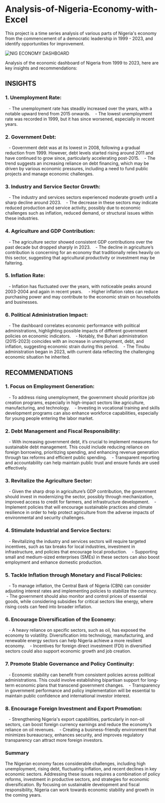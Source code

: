 # Analysis-of-Nigeria-Economy-with-Excel
This project is a time series analysis of various parts of Nigeria's economy from the commencement of a democratic leadership in 1999 - 2023,  and identify opportunities for improvement.

![NIG ECONOMY DASHBOARD](https://github.com/user-attachments/assets/3892e6c6-e8f1-4ffd-b965-c28fe498f14b)

Analysis of the economic dashboard of Nigeria from 1999 to 2023, here are key insights and recommendations:

## INSIGHTS

### 1. Unemployment Rate:
   - The unemployment rate has steadily increased over the years, with a notable upward trend from 2015 onwards.
   - The lowest unemployment rate was recorded in 1999, but it has since worsened, especially in recent years.

### 2. Government Debt:
   - Government debt was at its lowest in 2008, following a gradual reduction from 1999. However, debt levels started rising around 2011 and have continued to grow since, particularly accelerating post-2015.
   - The trend suggests an increasing reliance on debt financing, which may be driven by various economic pressures, including a need to fund public projects and manage economic challenges.

### 3. Industry and Service Sector Growth:
   - The industry and services sectors experienced moderate growth until a sharp decline around 2023.
   - The decrease in these sectors may indicate reduced production and service activity, possibly due to economic challenges such as inflation, reduced demand, or structural issues within these industries.

### 4. Agriculture and GDP Contribution:
   - The agriculture sector showed consistent GDP contributions over the past decade but dropped sharply in 2023.
   - The decline in agriculture’s contribution is concerning for an economy that traditionally relies heavily on this sector, suggesting that agricultural productivity or investment may be faltering.

### 5. Inflation Rate:
   - Inflation has fluctuated over the years, with noticeable peaks around 2003-2004 and again in recent years. 
   - Higher inflation rates can reduce purchasing power and may contribute to the economic strain on households and businesses.

### 6. Political Administration Impact:
   - The dashboard correlates economic performance with political administrations, highlighting possible impacts of different government policies on economic indicators.
   - Notably, the Buhari administration (2015-2023) coincides with an increase in unemployment, debt, and inflation, suggesting economic strain during this period.
   - The Tinubu administration began in 2023, with current data reflecting the challenging economic situation he inherited.

## RECOMMENDATIONS

### 1. Focus on Employment Generation:
   - To address rising unemployment, the government should prioritize job creation programs, especially in high-impact sectors like agriculture, manufacturing, and technology.
   - Investing in vocational training and skills development programs can also enhance workforce capabilities, especially for young people entering the labor market.

### 2. Debt Management and Fiscal Responsibility:
   - With increasing government debt, it’s crucial to implement measures for sustainable debt management. This could include reducing reliance on foreign borrowing, prioritizing spending, and enhancing revenue generation through tax reforms and efficient public spending.
   - Transparent reporting and accountability can help maintain public trust and ensure funds are used effectively.

### 3. Revitalize the Agriculture Sector:
   - Given the sharp drop in agriculture’s GDP contribution, the government should invest in modernizing the sector, possibly through mechanization, improved access to credit for farmers, and infrastructure development.
   - Implement policies that will encourage sustainable practices and climate resilience in order to help protect agriculture from the adverse impacts of environmental and security challenges.

### 4. Stimulate Industrial and Service Sectors:
   - Revitalizing the industry and services sectors will require targeted incentives, such as tax breaks for local industries, investment in infrastructure, and policies that encourage local production.
   - Supporting small and medium-sized enterprises (SMEs) in these sectors can also boost employment and enhance domestic production.

### 5. Tackle Inflation through Monetary and Fiscal Policies:
   - To manage inflation, the Central Bank of Nigeria (CBN) can consider adjusting interest rates and implementing policies to stabilize the currency.
   - The government should also monitor and control prices of essential goods, while considering subsidies for critical sectors like energy, where rising costs can feed into broader inflation.

### 6. Encourage Diversification of the Economy:
   - A heavy reliance on specific sectors, such as oil, has exposed the economy to volatility. Diversification into technology, manufacturing, and renewable energy sectors can help Nigeria achieve a more resilient economy.
   - Incentives for foreign direct investment (FDI) in diversified sectors could also support economic growth and job creation.

### 7. Promote Stable Governance and Policy Continuity:
   - Economic stability can benefit from consistent policies across political administrations. This could involve establishing bipartisan support for long-term economic plans that transcend government changes.
   - Transparency in government performance and policy implementation will be essential to maintain public confidence and international investor interest.

### 8. Encourage Foreign Investment and Export Promotion:
   - Strengthening Nigeria's export capabilities, particularly in non-oil sectors, can boost foreign currency earnings and reduce the economy’s reliance on oil revenues.
   - Creating a business-friendly environment that minimizes bureaucracy, enhances security, and improves regulatory transparency can attract more foreign investors.

### Summary
The Nigerian economy faces considerable challenges, including high unemployment, rising debt, fluctuating inflation, and recent declines in key economic sectors. Addressing these issues requires a combination of policy reforms, investment in productive sectors, and strategies for economic diversification. By focusing on sustainable development and fiscal responsibility, Nigeria can work towards economic stability and growth in the coming years.
